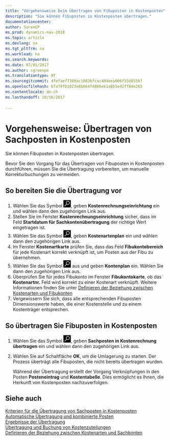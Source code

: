 ```yaml
---
title: "Vorgehensweise beim Übertragen von Fibuposten in Kostenposten"
description: "Sie können Fibuposten in Kostenposten übertragen."
documentationcenter: 
author: SorenGP
ms.prod: dynamics-nav-2018
ms.topic: article
ms.devlang: na
ms.tgt_pltfrm: na
ms.workload: na
ms.search.keywords: 
ms.date: 07/01/2017
ms.author: sgroespe
ms.translationtype: HT
ms.sourcegitcommit: 4fefaef7380ac10836fcac404eea006f55d8556f
ms.openlocfilehash: b7a78fb1023e8b664fd866eb1a8b5e42ff0de265
ms.contentlocale: de-ch
ms.lasthandoff: 10/16/2017

---
```

# <a name="how-to-transfer-general-ledger-entries-to-cost-entries"></a>Vorgehensweise: Übertragen von Sachposten in Kostenposten
Sie können Fibuposten in Kostenposten übertragen.  

Bevor Sie den Vorgang für das Übertragen von Fibuposten in Kostenposten durchführen, müssen Sie die Übertragung vorbereiten, um manuelle Korrekturbuchungen zu vermeiden.  

## <a name="to-prepare-the-transfer"></a>So bereiten Sie die Übertragung vor  

1.  Wählen Sie das Symbol ![Nach Seite oder Bericht suchen](media/ui-search/search_small.png "Symbol Nach Seite oder Bericht suchen"), geben **Kostenrechnungseinrichtung** ein und wählen dann den zugehörigen Link aus.  
2.  Stellen Sie im Fenster **Kostenrechnungseinrichtung** sicher, dass im Feld **Startdatum für Sachkontenübertragung** der richtige Wert eingetragen ist.  
3.  Wählen Sie das Symbol ![Nach Seite oder Bericht suchen](media/ui-search/search_small.png "Symbol Nach Seite oder Bericht suchen"), geben **Kostenartenplan** ein und wählen dann den zugehörigen Link aus.  
4.  Im Fenster **Kostenartkarte** prüfen Sie, dass das Feld **Fibukontobereich** für jede Kostenart korrekt verknüpft ist, um Posten aus der Fibu zu übernehmen.  
5.  Wählen Sie das Symbol ![Nach Seite oder Bericht suchen](media/ui-search/search_small.png "Nach Seite oder Bericht suchen") aus und geben **Kontenplan** ein. Wählen Sie dann den zugehörigen Link aus.  
6.  Überprüfen Sie für jedes Fibukonto im Fenster **Fibukontokarte**, ob das **Kostenartnr.** Feld wird korrekt zu einer Kostenart verknüpft. Weitere Informationen finden Sie unter [Definieren der Beziehung zwischen Kostenarten und Fibukonten](finance-defining-the-relationship-between-cost-types-and-general-ledger-accounts.md)  
7.  Vergewissern Sie sich, dass alle entsprechenden Fibuposten Dimensionswerte haben, die einer Kostenstelle und zu einem Kostenträger entsprechen.  

## <a name="to-transfer-general-ledger-entries-to-cost-entries"></a>So übertragen Sie Fibuposten in Kostenposten  
1.  Wählen Sie das Symbol ![Nach Seite oder Bericht suchen](media/ui-search/search_small.png "Symbol Nach Seite oder Bericht suchen"), geben **Sachposten in Kostenrechnung übertragen** ein und wählen dann den zugehörigen Link aus.  
2.  Wählen Sie auf Schaltfläche **OK**, um die Umlagerung zu starten. Der Prozess überträgt alle Fibuposten, die nicht bereits übertragen wurden.  

    Während der Übertragung erstellt der Vorgang Verknüpfungen in den Posten **Posteneintrag** und **Kostentabelle**. Dies ermöglicht es Ihnen, die Herkunft von Kostenposten nachzuverfolgen.  

## <a name="see-also"></a>Siehe auch  
 [Kriterien für die Übertragung von Sachposten in Kostenposten](finance-criteria-for-transferring-general-ledger-entries-to-cost-entries.md)   
 [Automatische Übertragung und kombinierte Posten](finance-automatic-transfer-combined-entries.md)   
 [Ergebnisse der Übertragung](finance-results-of-the-transfer.md)   
 [Übertragung und Buchung von Kostenzuteilungen](finance-transfer-and-post-cost-entries.md)   
 [Definieren der Beziehung zwischen Kostenarten und Sachkonten](finance-defining-the-relationship-between-cost-types-and-general-ledger-accounts.md)   


